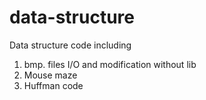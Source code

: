 # data-structure
Data structure code including 
  1. bmp. files I/O and modification without lib
  2. Mouse maze
  3. Huffman code
